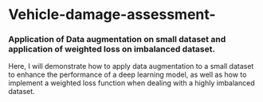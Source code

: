 # Vehicle-damage-assessment-
### Application of Data augmentation on small dataset and application of weighted loss on imbalanced dataset.


Here, I will demonstrate how to apply data augmentation to a small dataset to enhance the performance of a deep learning model, as well as how to implement a weighted loss function when dealing with a highly imbalanced dataset.
